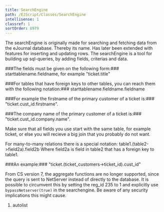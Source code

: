 ```yaml
---
title: SearchEngine
path: /EJScript/Classes/SearchEngine
intellisense: 1
classref: 1
sortOrder: 8979
---
```


The searchEngine is originally made for searching and fetching data from the eJournal database. Thereby its name.
Has later been extended with features for inserting and updating rows.
The searchEngine is a tool for building up sql-queries, by adding fields, criterias and data.


###The fields must be given on the following form:###
starttablename.fieldname, for example "ticket.title"


###For tables that have foreign keys to other tables, you can reach them with the following notation:###
starttablename.fieldname.fieldname


###For example the firstname of the primary customer of a ticket is:###
"ticket.cust\_id.firstname".


###The company name of the primary customer of a ticket is:###
"ticket.cust\_id.company.name".

Make sure that all fields you use start with the same table, for example ticket, or else you will recieve a big join that you probably do not want.

For many-to-many relations there is a special notation:
table1.(table2->field2a).field2b Where field2a is field in table2 that has a foreign key to table1.



###An example:###
    "ticket.(ticket_customers->ticket_id).cust_id"
    

From CS version 7, the aggregate functions are no longer supported, since the query is sent to NetServer instead of directly to the database.
It is possible to circumvent this by setting the reg\_id 235 to 1 and explicitly use `bypassNetserver(true)` in the searchengine. Be aware of any security implications this might cause.




1. autolist

